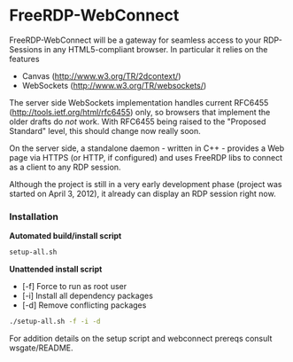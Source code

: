 FreeRDP-WebConnect 
======

FreeRDP-WebConnect will be a gateway for seamless access to your RDP-Sessions
in any HTML5-compliant browser. 
In particular it relies on the features
* Canvas (http://www.w3.org/TR/2dcontext/) 
* WebSockets (http://www.w3.org/TR/websockets/) 

The server side WebSockets implementation handles current RFC6455
(http://tools.ietf.org/html/rfc6455) only, so browsers that implement
the older drafts do *not* work. With RFC6455 being raised to the
"Proposed Standard" level, this should change now really soon.

On the server side, a standalone daemon - written in C++ - provides a
Web page via HTTPS (or HTTP, if configured) and uses FreeRDP libs to
connect as a client to any RDP session.

Although the project is still in a very early development phase (project was started
on April 3, 2012), it already can display an RDP session right now. 

### Installation ###
**Automated build/install script**
```sh
setup-all.sh
```
**Unattended install script**
* [-f] Force to run as root user
* [-i] Install all dependency packages
* [-d] Remove conflicting packages 
```sh
./setup-all.sh -f -i -d
```

For addition details on the setup script and webconnect prereqs consult wsgate/README.
